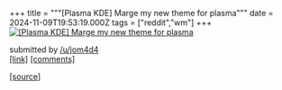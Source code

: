 +++
title = """[Plasma KDE] Marge my new theme for plasma"""
date = 2024-11-09T19:53:19.000Z
tags = ["reddit","wm"]
+++
[![[Plasma KDE] Marge my new theme for plasma](https://b.thumbs.redditmedia.com/Cu_1gp8VL-Ubzt0jg-puof5_neVDbj0ZrlMCOEbOyao.jpg "[Plasma KDE] Marge my new theme for plasma")](https://www.reddit.com/r/unixporn/comments/1gnidp9/plasma_kde_marge_my_new_theme_for_plasma/)

submitted by [/u/jom4d4](https://www.reddit.com/user/jom4d4)  
[\[link\]](https://www.reddit.com/gallery/1gnidp9) [\[comments\]](https://www.reddit.com/r/unixporn/comments/1gnidp9/plasma_kde_marge_my_new_theme_for_plasma/)

[[source]](https://www.reddit.com/r/unixporn/comments/1gnidp9/plasma_kde_marge_my_new_theme_for_plasma/)
